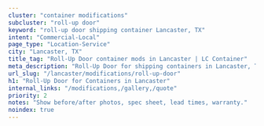 ```yaml
---
cluster: "container modifications"
subcluster: "roll-up door"
keyword: "roll-up door shipping container Lancaster, TX"
intent: "Commercial-Local"
page_type: "Location-Service"
city: "Lancaster, TX"
title_tag: "Roll-Up Door container mods in Lancaster | LC Container"
meta_description: "Roll-Up Door for shipping containers in Lancaster, TX. Local fabrication & pro install. LC Container — Since 2003. Get a quote."
url_slug: "/lancaster/modifications/roll-up-door"
h1: "Roll-Up Door for Containers in Lancaster"
internal_links: "/modifications,/gallery,/quote"
priority: 2
notes: "Show before/after photos, spec sheet, lead times, warranty."
noindex: true
---
```


<!-- TODO: Add unique city/inventory copy, images, and internal links here. -->
